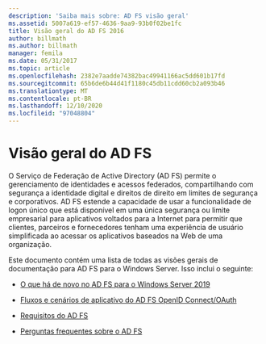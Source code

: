 ```yaml
---
description: 'Saiba mais sobre: AD FS visão geral'
ms.assetid: 5007a619-ef57-4636-9aa9-93b0f02be1fc
title: Visão geral do AD FS 2016
author: billmath
ms.author: billmath
manager: femila
ms.date: 05/31/2017
ms.topic: article
ms.openlocfilehash: 2382e7aadde74382bac49941166ac5dd601b17fd
ms.sourcegitcommit: 65b6de6b44d41f1180c45db11cdd60cb2a093b46
ms.translationtype: MT
ms.contentlocale: pt-BR
ms.lasthandoff: 12/10/2020
ms.locfileid: "97048804"
---
```

# <a name="ad-fs-overview"></a>Visão geral do AD FS

O Serviço de Federação de Active Directory (AD FS) permite o gerenciamento de identidades e acessos federados, compartilhando com segurança a identidade digital e direitos de direito em limites de segurança e corporativos. AD FS estende a capacidade de usar a funcionalidade de logon único que está disponível em uma única segurança ou limite empresarial para aplicativos voltados para a Internet para permitir que clientes, parceiros e fornecedores tenham uma experiência de usuário simplificada ao acessar os aplicativos baseados na Web de uma organização.

Este documento contém uma lista de todas as visões gerais de documentação para AD FS para o Windows Server. Isso inclui o seguinte:


* [O que há de novo no AD FS para o Windows Server 2019](../ad-fs/overview/whats-new-active-directory-federation-services-windows-server.md)

* [Fluxos e cenários de aplicativo do AD FS OpenID Connect/OAuth](../ad-fs/overview/ad-fs-openid-connect-oauth-flows-scenarios.md)

* [Requisitos do AD FS](./overview/ad-fs-requirements.md)

* [Perguntas frequentes sobre o AD FS](../ad-fs/overview/AD-FS-FAQ.md)




